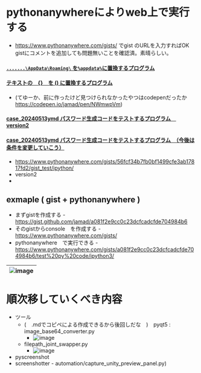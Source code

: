 <link rel="stylesheet" type="text/css" href="/assets/css/styles.css">


# pythonanywhereによりweb上で実行する
* https://www.pythonanywhere.com/gists/ でgist のURLを入力すればOK　gistにコメントを追加しても問題無いことを確認済。素晴らしい。

#### [`.......\AppData\Roaming\` を`%appdata%`に置換するプログラム](https://gist.github.com/jamad/347b45f6a77288afa1b058991d0fc477)

#### [テキストの　{}　を () に置換するプログラム](https://gist.github.com/jamad/40ff1134fdd03cb06049f1a733bff436)
* (てゆーか、前に作ったけど見つけられなかったやつはcodepenだったか　https://codepen.io/jamad/pen/NWmwpVm)

#### [case_20240513ymd パスワード生成コードをテストするプログラム　version2](https://gist.github.com/jamad/e1229d49279b8575eae96bfaf1fc5e16  )
#### [case_20240513ymd パスワード生成コードをテストするプログラム　（今後は条件を変更していこう）](https://gist.github.com/jamad/56fcf34b7fb0bf1499cfe3ab17817fd2#file-gist_test)
 * https://www.pythonanywhere.com/gists/56fcf34b7fb0bf1499cfe3ab17817fd2/gist_test/ipython/
* version2
 * 


## exmaple ( gist + pythonanywhere )
* まずgistを作成する - https://gist.github.com/jamad/a081f2e9cc0c23dcfcadcfde704984b6
* そのgistからconsole　を作成する - https://www.pythonanywhere.com/gists/
* pythonanywhere　で実行できる - https://www.pythonanywhere.com/gists/a081f2e9cc0c23dcfcadcfde704984b6/test%20py%20code/ipython3/

|![image](https://github.com/jamad/jamad.github.io/assets/949913/af9a3e8e-6422-491b-b66a-260e44cd4e75)|
|-|



# 順次移していくべき内容
* ツール
  * (　.mdでコピペによる作成できるから後回しだな　)　pyqt5 :  image_base64_converter.py
    * ![image](https://github.com/jamad/jamad.github.io/assets/949913/b0e8517b-e8db-4e77-b1c2-11266c88e603)
  * filepath_joint_swapper.py
    * ![image](https://github.com/jamad/jamad.github.io/assets/949913/7ba8e25b-ac96-4ba3-acf9-0b03f35fd0e8)
* pyscreenshot
* screenshotter -  automation/capture_unity_preview_panel.py)
